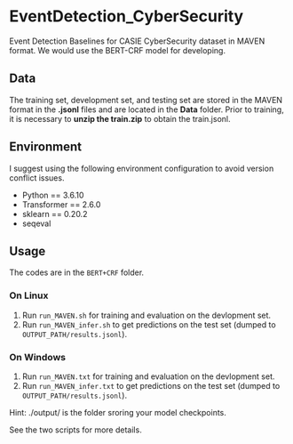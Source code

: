# EventDetection_CyberSecurity
Event Detection Baselines for CASIE  CyberSecurity dataset in MAVEN format. We would use the BERT-CRF model for developing.

## Data
The training set, development set, and testing set are stored in the MAVEN format in the **.jsonl** files and are located in the **Data** folder. Prior to training, it is necessary to  **unzip the train.zip** to obtain the train.jsonl.

## Environment
I suggest using the following environment configuration to avoid  version conflict issues.
- Python == 3.6.10
- Transformer == 2.6.0
- sklearn == 0.20.2
- seqeval


## Usage
The codes are in the `BERT+CRF` folder.
### On Linux
1.  Run  `run_MAVEN.sh`  for training and evaluation on the devlopment set.
2.  Run  `run_MAVEN_infer.sh`  to get predictions on the test set (dumped to  `OUTPUT_PATH/results.jsonl`).
### On Windows
1.  Run  `run_MAVEN.txt`  for training and evaluation on the devlopment set.
2.  Run  `run_MAVEN_infer.txt`  to get predictions on the test set (dumped to  `OUTPUT_PATH/results.jsonl`).

Hint: ./output/ is the folder sroring your model checkpoints.

See the two scripts for more details.


